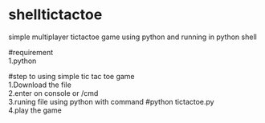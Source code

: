 # shelltictactoe
simple multiplayer tictactoe game using python and running in python shell

#requirement  
1.python


#step to using simple tic tac toe game  
1.Download the file  
2.enter on console or /cmd  
3.runing file using python with command #python tictactoe.py  
4.play the game  
